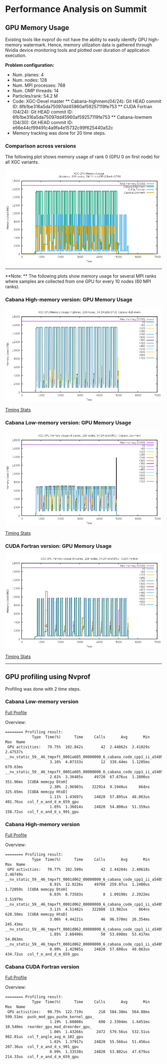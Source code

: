 # Performance Analysis on Summit

## GPU Memory Usage

Existing tools like nvprof do not have the ability to easily identify GPU high-memory watermark. Hence, memory utilzation data is gathered through Nvidia device monitoring tools and plotted over duration of application execution. 


**Problem configuration:**
* Num. planes: 4 
* Num. nodes: 128
* Num. MPI processes: 768
* Num. OMP threads: 14
* Particles/rank: 54.2 M
* Code: XGC-Devel master 
**	Cabana-highmem(04/24): Git HEAD commit ID:  6fb1be316a5da75097dd45960af59257119fe753
**	CUDA Fortran  (04/24): Git HEAD commit ID:  6fb1be316a5da75097dd45960af59257119fe753
**	Cabana-lowmem (04/30): Git HEAD commit ID:  e66e44cf99491c4a9fa4e15732c99f625440a52c
* Memory tracking was done for 20 time steps.

### Comparison across versions
The following plot shows memory usage of rank 0 (GPU 0 on first node) for all XGC variants.

![GPU Memory Usage ](img/memusage.png  "GPU Memory Usage")

***

**Note: **
The following plots show memory usage for several MPI ranks where samples are collected from one GPU for every 10 nodes (60 MPI ranks).

### Cabana High-memory version: GPU Memory Usage
![ ](img/cab-all.png  "Cabana High-memory Memory Usage")

[Timing Stats](files/cabana-highmem/timing_all.txt_stats) 


### Cabana Low-memory version: GPU Memory Usage
![ ](img/cab-lowmem-all.png  "Cabana Low-memory: GPU Memory Usage")

[Timing Stats](files/cabana-lowmem/timing_all.txt_stats) 

### CUDA Fortran version: GPU Memory Usage
![ ](img/cudaftn-all.png  "Cabana CUDA Fortran : GPU Memory Usage")

[Timing Stats](files/cudaftn/timing_all.txt_stats) 


***

## GPU profiling using Nvprof
  
Profiling was done with 2 time steps. 

### Cabana Low-memory version
[Full Profile](files/report-xgc-cab-lowmem.txt) 

Overview: 
```
======== Profiling result: 
            Type  Time(%)      Time     Calls       Avg       Min       Max  Name 
 GPU activities:   79.75%  102.842s        42  2.44862s  2.41029s  2.47537s  __nv_static_59__46_tmpxft_0001a605_00000000_6_cabana_code_cpp1_ii_a54055bf__ZN6Kokkos4Impl33cuda_parallel_launch_local_memoryINS0_11ParallelForIZ13particle_pushEUliE_NS_11RangePolicyIJNS_4CudaEEEES5_EEEEvT_ 
                    3.16%  4.07333s        12  339.44ms  1.1205ms  679.63ms  __nv_static_59__46_tmpxft_0001a605_00000000_6_cabana_code_cpp1_ii_a54055bf__ZN6Kokkos4Impl33cuda_parallel_launch_local_memoryINS0_11ParallelForINS0_16ViewValueFunctorINS_4CudaEN6Cabana3SoAINS5_11MemberTypesIJA6_dA3_dxEEELi1EEELb0EEENS_11RangePolicyIJS4_EEES4_EEEEvT_ 
                    2.61%  3.36485s     49720  67.676us  1.2800us  351.96ms  [CUDA memcpy DtoH] 
                    2.30%  2.96903s    322914  9.1940us     864ns  325.65ms  [CUDA memcpy HtoD] 
                    1.11%  1.43697s     24820  57.895us  48.863us  401.76us  col_f_e_and_d_m_659_gpu 
                    1.05%  1.36014s     24820  54.800us  51.359us  158.72us  col_f_e_and_d_s_991_gpu 
```

### Cabana High-memory version
[Full Profile](files/report-xgc-cab-nvprof.txt) 

Overview: 
```
======== Profiling result:                                                                                                                                                                                       
            Type  Time(%)      Time     Calls       Avg       Min       Max  Name
 GPU activities:   70.77%  102.599s        42  2.44284s  2.40618s  2.46749s  __nv_static_59__46_tmpxft_0001d062_00000000_6_cabana_code_cpp1_ii_a54055bf__ZN6Kokkos4Impl33cuda_parallel_launch_local_memoryINS0_11ParallelForIZ13particle_pushEUliE_NS_11RangePolicyIJNS_4CudaEEEES5_EEEEvT_
                    8.91%  12.9226s     49708  259.97us  1.2480us  1.72059s  [CUDA memcpy DtoH]
                    6.03%  8.73583s         8  1.09198s  2.2922ms  2.51979s  __nv_static_59__46_tmpxft_0001d062_00000000_6_cabana_code_cpp1_ii_a54055bf__ZN6Kokkos4Impl33cuda_parallel_launch_local_memoryINS0_11ParallelForINS0_16ViewValueFunctorINS_4CudaEN6Cabana3SoAINS5_11MemberTypesIJA6_dA3_dxEEELi1EEELb0EEENS_11RangePolicyIJS4_EEES4_EEEEvT_
                    3.11%  4.51482s    322888  13.982us     864ns  628.50ms  [CUDA memcpy HtoD]
                    3.06%  4.44221s        46  96.570ms  26.354ms  245.43ms  __nv_static_59__46_tmpxft_0001d062_00000000_6_cabana_code_cpp1_ii_a54055bf__ZN6Kokkos4Impl33cuda_parallel_launch_local_memoryINS0_11ParallelForIZ23ptl_to_sorted_tmp_arrayEUliE_NS_11RangePolicyIJNS_4CudaEEEES5_EEEEvT_
                    1.85%  2.68490s        50  53.698ms  53.417ms  54.063ms  __nv_static_59__46_tmpxft_0001d062_00000000_6_cabana_code_cpp1_ii_a54055bf__ZN6Kokkos4Impl33cuda_parallel_launch_local_memoryINS0_11ParallelForIZ16tmp_array_to_ptlEUliE_NS_11RangePolicyIJNS_4CudaEEEES5_EEEEvT_
                    0.99%  1.42985s     24820  57.608us  48.063us  434.72us  col_f_e_and_d_m_659_gpu
```

### Cabana CUDA Fortran version
[Full Profile](files/report-xgc-cudaftn.txt) 

Overview: 
```
======== Profiling result:                                                                                                                                                                                       
            Type  Time(%)      Time     Calls       Avg       Min       Max  Name
 GPU activities:   90.75%  122.719s       210  584.38ms  564.88ms  599.51ms  push_mod_gpu_pushe_kernel_gpu_
                    1.19%  1.60800s       690  2.3304ms  1.6451ms  10.540ms  reorder_gpu_mod_dreorder_gpu_
                    1.06%  1.43266s      2472  579.56us  532.51us  982.01us  col_f_angle_avg_m_102_gpu
                    1.02%  1.37917s     24820  55.566us  51.456us  207.36us  col_f_e_and_d_s_991_gpu
                    0.99%  1.33538s     24820  53.802us  47.679us  214.33us  col_f_e_and_d_m_659_gpu

```
